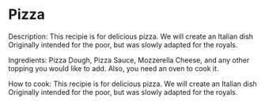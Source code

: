 # Pizza
Description: This recipie is for delicious pizza. We will create an Italian dish Originally intended for the poor, but was slowly adapted for the royals.

Ingredients: Pizza Dough, Pizza Sauce, Mozzerella Cheese, and any other topping you would like to add. Also, you need an oven to cook it.

How to cook: This recipie is for delicious pizza. We will create an Italian dish Originally intended for the poor, but was slowly adapted for the royals.
